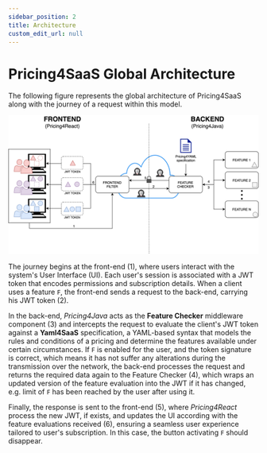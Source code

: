 ```yaml
---
sidebar_position: 2
title: Architecture
custom_edit_url: null
---
```


# Pricing4SaaS Global Architecture

The following figure represents the global architecture of Pricing4SaaS along with the journey of a request within this model.

![Pricing4SaaS Architecture](../static/img/architecture.png)

The journey begins at the front-end (1), where users interact with the system's User Interface (UI). Each user's session is associated with a JWT token that encodes permissions and subscription details. When a client uses a feature `F`, the front-end sends a request to the back-end, carrying his JWT token (2). 

In the back-end, *Pricing4Java* acts as the **Feature Checker** middleware component (3) and intercepts the request to evaluate the client's JWT token against a **Yaml4SaaS** specification, a YAML-based syntax that models the rules and conditions of a pricing and determine the features available under certain circumstances. If `F` is enabled for the user, and the token signature is correct, which means it has not suffer any alterations during the transmission over the network, the back-end processes the request and returns the required data again to the Feature Checker (4), which wraps an updated version of the feature evaluation into the JWT if it has changed, e.g. limit of `F` has been reached by the user after using it. 

Finally, the response is sent to the front-end (5), where *Pricing4React* process the new JWT, if exists, and updates the UI according with the feature evaluations received (6), ensuring a seamless user experience tailored to user's subscription. In this case, the button activating `F` should disappear.